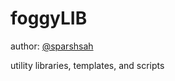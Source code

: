 # foggyLIB

author: [@sparshsah](https://github.com/sparshsah)

utility libraries, templates, and scripts
